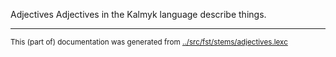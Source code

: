 Adjectives
Adjectives in the Kalmyk language describe things.


* * *
<small>This (part of) documentation was generated from [../src/fst/stems/adjectives.lexc](http://github.com/giellalt/lang-xal/blob/main/../src/fst/stems/adjectives.lexc)</small>